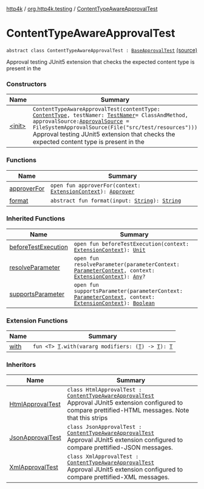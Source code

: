 [http4k](../../index.md) / [org.http4k.testing](../index.md) / [ContentTypeAwareApprovalTest](./index.md)

# ContentTypeAwareApprovalTest

`abstract class ContentTypeAwareApprovalTest : `[`BaseApprovalTest`](../-base-approval-test/index.md) [(source)](https://github.com/http4k/http4k/blob/master/http4k-testing-approval/src/main/kotlin/org/http4k/testing/ApprovalTest.kt#L60)

Approval testing JUnit5 extension that checks the expected content type is present in the

### Constructors

| Name | Summary |
|---|---|
| [&lt;init&gt;](-init-.md) | `ContentTypeAwareApprovalTest(contentType: `[`ContentType`](../../org.http4k.core/-content-type/index.md)`, testNamer: `[`TestNamer`](../-test-namer/index.md)` = ClassAndMethod, approvalSource: `[`ApprovalSource`](../-approval-source/index.md)` = FileSystemApprovalSource(File("src/test/resources")))`<br>Approval testing JUnit5 extension that checks the expected content type is present in the |

### Functions

| Name | Summary |
|---|---|
| [approverFor](approver-for.md) | `open fun approverFor(context: `[`ExtensionContext`](https://junit.org/junit5/docs/5.5.2/api/org/junit/jupiter/api/extension/ExtensionContext.html)`): `[`Approver`](../-approver/index.md) |
| [format](format.md) | `abstract fun format(input: `[`String`](https://kotlinlang.org/api/latest/jvm/stdlib/kotlin/-string/index.html)`): `[`String`](https://kotlinlang.org/api/latest/jvm/stdlib/kotlin/-string/index.html) |

### Inherited Functions

| Name | Summary |
|---|---|
| [beforeTestExecution](../-base-approval-test/before-test-execution.md) | `open fun beforeTestExecution(context: `[`ExtensionContext`](https://junit.org/junit5/docs/5.5.2/api/org/junit/jupiter/api/extension/ExtensionContext.html)`): `[`Unit`](https://kotlinlang.org/api/latest/jvm/stdlib/kotlin/-unit/index.html) |
| [resolveParameter](../-base-approval-test/resolve-parameter.md) | `open fun resolveParameter(parameterContext: `[`ParameterContext`](https://junit.org/junit5/docs/5.5.2/api/org/junit/jupiter/api/extension/ParameterContext.html)`, context: `[`ExtensionContext`](https://junit.org/junit5/docs/5.5.2/api/org/junit/jupiter/api/extension/ExtensionContext.html)`): `[`Any`](https://kotlinlang.org/api/latest/jvm/stdlib/kotlin/-any/index.html)`?` |
| [supportsParameter](../-base-approval-test/supports-parameter.md) | `open fun supportsParameter(parameterContext: `[`ParameterContext`](https://junit.org/junit5/docs/5.5.2/api/org/junit/jupiter/api/extension/ParameterContext.html)`, context: `[`ExtensionContext`](https://junit.org/junit5/docs/5.5.2/api/org/junit/jupiter/api/extension/ExtensionContext.html)`): `[`Boolean`](https://kotlinlang.org/api/latest/jvm/stdlib/kotlin/-boolean/index.html) |

### Extension Functions

| Name | Summary |
|---|---|
| [with](../../org.http4k.core/with.md) | `fun <T> `[`T`](../../org.http4k.core/with.md#T)`.with(vararg modifiers: (`[`T`](../../org.http4k.core/with.md#T)`) -> `[`T`](../../org.http4k.core/with.md#T)`): `[`T`](../../org.http4k.core/with.md#T) |

### Inheritors

| Name | Summary |
|---|---|
| [HtmlApprovalTest](../-html-approval-test/index.md) | `class HtmlApprovalTest : `[`ContentTypeAwareApprovalTest`](./index.md)<br>Approval JUnit5 extension configured to compare prettified-HTML messages. Note that this strips |
| [JsonApprovalTest](../-json-approval-test/index.md) | `class JsonApprovalTest : `[`ContentTypeAwareApprovalTest`](./index.md)<br>Approval JUnit5 extension configured to compare prettified-JSON messages. |
| [XmlApprovalTest](../-xml-approval-test/index.md) | `class XmlApprovalTest : `[`ContentTypeAwareApprovalTest`](./index.md)<br>Approval JUnit5 extension configured to compare prettified-XML messages. |
